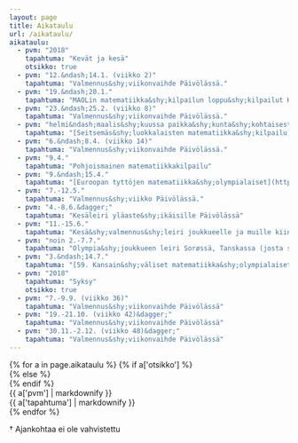 ```yaml
---
layout: page
title: Aikataulu
url: /aikataulu/
aikataulu:
  - pvm: "2018"
    tapahtuma: "Kevät ja kesä"
    otsikko: true
  - pvm: "12.&ndash;14.1. (viikko 2)"
    tapahtuma: "Valmennus&shy;viikonvaihde Päivölässä."
  - pvm: "19.&ndash;20.1."
    tapahtuma: "MAOLin matematiikka&shy;kilpailun loppu&shy;kilpailut Helsingissä"
  - pvm: "23.&ndash;25.2. (viikko 8)"
    tapahtuma: "Valmennus&shy;viikonvaihde Päivölässä."
  - pvm: "helmi&ndash;maalis&shy;kuussa paikka&shy;kunta&shy;kohtaisesti"
    tapahtuma: "[Seitsemäs&shy;luokkalaisten matematiikka&shy;kilpailu](http://matematiikkakilpailut.fi/seiskat/)"
  - pvm: "6.&ndash;8.4. (viikko 14)"
    tapahtuma: "Valmennus&shy;viikonvaihde Päivölässä."
  - pvm: "9.4."
    tapahtuma: "Pohjoismainen matematiikkakilpailu"
  - pvm: "9.&ndash;15.4."
    tapahtuma: "[Euroopan tyttöjen matematiikka&shy;olympialaiset](https://www.egmo.org/egmos/egmo7/) Firenzessä"
  - pvm: "7.-12.5."
    tapahtuma: "Valmennus&shy;viikko Päivölässä."
  - pvm: "4.-8.6.&dagger;"
    tapahtuma: "Kesäleiri yläaste&shy;ikäisille Päivölässä"
  - pvm: "11.-15.6."
    tapahtuma: "Kesä&shy;valmennus&shy;leiri joukkueelle ja muille kiinnos&shy;tuneille Turussa"
  - pvm: "noin 2.-7.7."
    tapahtuma: "Olympia&shy;joukkueen leiri Sorøssä, Tanskassa (josta siirtymä suoraan Romaniaan)"
  - pvm: "3.&ndash;14.7."
    tapahtuma: "[59. Kansain&shy;väliset matematiikka&shy;olympialaiset](http://www.imo2018.org/) Cluj-Napocassa Romaniassa"
  - pvm: "2018"
    tapahtuma: "Syksy"
    otsikko: true
  - pvm: "7.-9.9. (viikko 36)"
    tapahtuma: "Valmennus&shy;viikonvaihde Päivölässä"
  - pvm: "19.-21.10. (viikko 42)&dagger;"
    tapahtuma: "Valmennus&shy;viikonvaihde Päivölässä"
  - pvm: "30.11.-2.12. (viikko 48)&dagger;"
    tapahtuma: "Valmennus&shy;viikonvaihde Päivölässä"
---
```

<div class="list-group">
{% for a in page.aikataulu %}
{% if a['otsikko'] %}<div class="list-group-item-info row">{% else %}<div class="list-group-item row">{% endif %}
<div class="col-sm-3">{{ a['pvm'] | markdownify }}</div>
<div class="col-sm-9">{{ a['tapahtuma'] | markdownify }}</div>
</div>
{% endfor %}
</div>
  <p>&dagger; Ajankohtaa ei ole vahvistettu</p>
